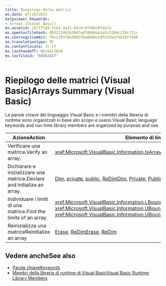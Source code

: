 ```yaml
---
title: Riepilogo delle matrici
ms.date: 07/20/2015
helpviewer_keywords:
- arrays [Visual Basic]
ms.assetid: 167f77d4-7cb2-4a31-9dc9-0fd0b26fda7e
ms.openlocfilehash: 003233463b208fa0f8604ab1a5c52b9c219c711c
ms.sourcegitcommit: f8c270376ed905f6a8896ce0fe25b4f4b38ff498
ms.translationtype: MT
ms.contentlocale: it-IT
ms.lasthandoff: 06/04/2020
ms.locfileid: "84362437"
---
```

# <a name="arrays-summary-visual-basic"></a><span data-ttu-id="eb1c6-102">Riepilogo delle matrici (Visual Basic)</span><span class="sxs-lookup"><span data-stu-id="eb1c6-102">Arrays Summary (Visual Basic)</span></span>
<span data-ttu-id="eb1c6-103">Le parole chiave del linguaggio Visual Basic e i membri della libreria di runtime sono organizzati in base allo scopo e usano.</span><span class="sxs-lookup"><span data-stu-id="eb1c6-103">Visual Basic language keywords and run-time library members are organized by purpose and use.</span></span>  
  
|<span data-ttu-id="eb1c6-104">Azione</span><span class="sxs-lookup"><span data-stu-id="eb1c6-104">Action</span></span>|<span data-ttu-id="eb1c6-105">Elemento di linguaggio</span><span class="sxs-lookup"><span data-stu-id="eb1c6-105">Language element</span></span>|  
|------------|----------------------|  
|<span data-ttu-id="eb1c6-106">Verificare una matrice.</span><span class="sxs-lookup"><span data-stu-id="eb1c6-106">Verify an array.</span></span>|<xref:Microsoft.VisualBasic.Information.IsArray%2A>|  
|<span data-ttu-id="eb1c6-107">Dichiarare e inizializzare una matrice.</span><span class="sxs-lookup"><span data-stu-id="eb1c6-107">Declare and initialize an array.</span></span>|<span data-ttu-id="eb1c6-108">[Dim](../statements/dim-statement.md), [private](../modifiers/private.md), [public](../modifiers/public.md), [ReDim](../statements/redim-statement.md)</span><span class="sxs-lookup"><span data-stu-id="eb1c6-108">[Dim](../statements/dim-statement.md), [Private](../modifiers/private.md), [Public](../modifiers/public.md), [ReDim](../statements/redim-statement.md)</span></span>|  
|<span data-ttu-id="eb1c6-109">Individuare i limiti di una matrice.</span><span class="sxs-lookup"><span data-stu-id="eb1c6-109">Find the limits of an array.</span></span>|<span data-ttu-id="eb1c6-110"><xref:Microsoft.VisualBasic.Information.LBound%2A>, <xref:Microsoft.VisualBasic.Information.UBound%2A></span><span class="sxs-lookup"><span data-stu-id="eb1c6-110"><xref:Microsoft.VisualBasic.Information.LBound%2A>, <xref:Microsoft.VisualBasic.Information.UBound%2A></span></span>|  
|<span data-ttu-id="eb1c6-111">Reinizializza una matrice</span><span class="sxs-lookup"><span data-stu-id="eb1c6-111">Reinitialize an array</span></span>|<span data-ttu-id="eb1c6-112">[Erase](../statements/erase-statement.md), [ReDim](../statements/redim-statement.md)</span><span class="sxs-lookup"><span data-stu-id="eb1c6-112">[Erase](../statements/erase-statement.md), [ReDim](../statements/redim-statement.md)</span></span>|  
  
## <a name="see-also"></a><span data-ttu-id="eb1c6-113">Vedere anche</span><span class="sxs-lookup"><span data-stu-id="eb1c6-113">See also</span></span>

- [<span data-ttu-id="eb1c6-114">Parole chiave</span><span class="sxs-lookup"><span data-stu-id="eb1c6-114">Keywords</span></span>](index.md)
- [<span data-ttu-id="eb1c6-115">Membri della libreria di runtime di Visual Basic</span><span class="sxs-lookup"><span data-stu-id="eb1c6-115">Visual Basic Runtime Library Members</span></span>](../runtime-library-members.md)
